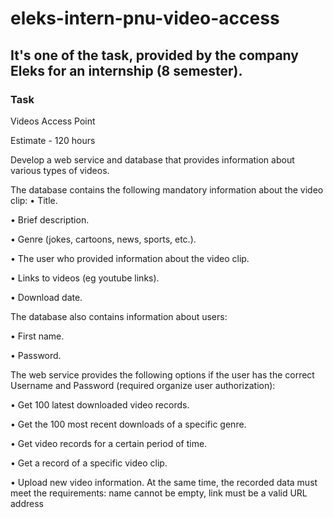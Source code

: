 # eleks-intern-pnu-video-access
## It's one of the task, provided by the company Eleks for an internship (8 semester).
### Task
Videos Access Point

Estimate - 120 hours

Develop a web service and database that provides information about various types of videos.

The database contains the following mandatory information about the video clip:
• Title.

• Brief description.

• Genre (jokes, cartoons, news, sports, etc.).

• The user who provided information about the video clip.

• Links to videos (eg youtube links).

• Download date.

The database also contains information about users:

• First name.

• Password.

The web service provides the following options if the user has the correct Username and Password (required
organize user authorization):

• Get 100 latest downloaded video records.

• Get the 100 most recent downloads of a specific genre.

• Get video records for a certain period of time.

• Get a record of a specific video clip.

• Upload new video information. At the same time, the recorded data must
meet the requirements: name cannot be empty, link must be a valid URL
address

